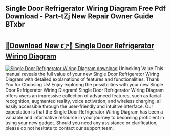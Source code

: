 ## Single Door Refrigerator Wiring Diagram Free Pdf Download - Part-tZj New Repair Owner Guide BTxbr

# <h2><a href="http://dfij0zt.blite.top/?on=Single+Door+Refrigerator+Wiring+Diagram">🔗Download New 👉🔴 Single Door Refrigerator Wiring Diagram</a></h2>

[![Single Door Refrigerator Wiring Diagram download](https://i.imgur.com/lujVjoI.png)](http://dfij0zt.blite.top/?on=Single+Door+Refrigerator+Wiring+Diagram)
Unlocking Value This manual reveals the full value of your new Single Door Refrigerator Wiring Diagram with detailed explanations of features and functionalities. Thank You for Choosing Us! Enjoy exploring the possibilities with your new Single Door Refrigerator Wiring Diagram! Single Door Refrigerator Wiring Diagram offers users an impressive collection of advanced features, such as facial recognition, augmented reality, voice activation, and wireless charging, all easily accessible through the user-friendly and intuitive interface. Our expectation is that the Single Door Refrigerator Wiring Diagram has been a valuable and informative resource in your journey to becoming proficient in using your new gadget. Should you need any assistance or clarification, please do not hesitate to contact our support team.
